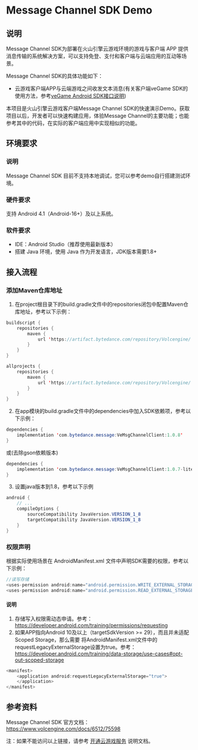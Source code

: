 # Message Channel SDK Demo

## 说明

Message Channel SDK为部署在火山引擎云游戏环境的游戏与客户端 APP 提供消息传输的系统解决方案，可以支持免登、支付和客户端与云端应用的互动等场景。

Message Channel SDK的具体功能如下：
- 云游戏客户端APP与云端游戏之间收发文本消息(有关客户端veGame SDK的使用方法，参考[veGame Android SDK接口说明](https://www.volcengine.com/docs/6512/75595))

本项目是火山引擎云游戏客户端Message Channel SDK的快速演示Demo。获取项目以后，开发者可以快速构建应用，体验Message Channel的主要功能；也能参考其中的代码，在实际的客户端应用中实现相似的功能。


## 环境要求

### 说明

Message Channel SDK 目前不支持本地调试，您可以参考demo自行搭建测试环境。

### 硬件要求

支持 Android 4.1（Android-16+）及以上系统。

### 软件要求

- IDE：Android Studio（推荐使用最新版本）
- 搭建 Java 环境，使用 Java 作为开发语言，JDK版本需要1.8+

## 接入流程

### 添加Maven仓库地址

1. 在project根目录下的build.gradle文件中的repositories闭包中配置Maven仓库地址，参考以下示例：

```java
buildscript {
    repositories {
        maven {
            url 'https://artifact.bytedance.com/repository/Volcengine/'
        }
    }
}

allprojects {
    repositories {
        maven {
            url 'https://artifact.bytedance.com/repository/Volcengine/'
        }
    }
}
```

2. 在app模块的build.gradle文件中的dependencies中加入SDK依赖项，参考以下示例：

```java
dependencies {
    implementation 'com.bytedance.message:VeMsgChannelClient:1.0.8'
}
```

或(去除gson依赖版本)

```java
dependencies {
    implementation 'com.bytedance.message:VeMsgChannelClient:1.0.7-lite'
}
```

3. 设置java版本到1.8，参考以下示例

```java
android {
    // ...
    compileOptions {
        sourceCompatibility JavaVersion.VERSION_1_8
        targetCompatibility JavaVersion.VERSION_1_8
    }
}
```

### 权限声明

根据实际使用场景在 AndroidManifest.xml 文件中声明SDK需要的权限，参考以下示例：

```java
//读写存储
<uses-permission android:name="android.permission.WRITE_EXTERNAL_STORAGE" />
<uses-permission android:name="android.permission.READ_EXTERNAL_STORAGE" />
```

#### 说明
1. 存储写入权限需动态申请。参考：https://developer.android.com/training/permissions/requesting
2. 如果APP指向Android 10及以上（targetSdkVersion >= 29），而且并未适配 Scoped Storage，那么需要
    将AndroidManifest.xml文件中的requestLegacyExternalStorage设置为true。参考：https://developer.android.com/training/data-storage/use-cases#opt-out-scoped-storage

```java
<manifest>
    <application android:requestLegacyExternalStorage="true">
    </application>
</manifest>
```

## 参考资料

Message Channel SDK 官方文档：https://www.volcengine.com/docs/6512/75598

注：如果不能访问以上链接，请参考 [开通云游戏服务](https://www.volcengine.com/docs/6512/75577) 说明文档。